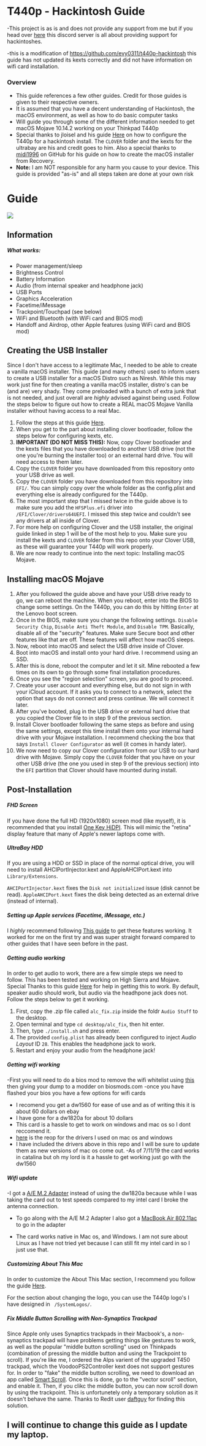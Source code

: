 # T440p - Hackintosh Guide

-This project is as is and does not provide any support from me but if you head over [here](https://discord.gg/t7Tykuf) this discord server is all about providing support for hackintoshes.

-this is a modification of https://github.com/evy0311/t440p-hackintosh this guide has not updated its kexts correctly and did not have information on wifi card installation.

### Overview

- This guide references a few other guides. Credit for those guides is given to their respective owners.
- It is assumed that you have a decent understanding of Hackintosh, the macOS environment, as well as how to do basic computer tasks
- Will guide you through some of the different information needed to get macOS Mojave 10.14.2 working on your Thinkpad T440p
- Special thanks to jloisel and his guide [Here](https://github.com/jloisel/t440p "Here") on how to configure the T440p for a hackintosh install. The `CLOVER` folder and the kexts for the ultrabay are his and credit goes to him. Also a special thanks to [midi1996](https://github.com/midi1996) on GitHub for his guide on how to create the macOS installer from Recovery.
- **Note:** I am NOT responsible for any harm you cause to your device. This guide is provided "as-is" and all steps taken are done at your own risk

# Guide

![](https://github.com/evy0311/t440p/raw/master/Guide%20Stuff/T440p_Day.png)

## Information
##### What works:
- Power management/sleep
- Brightness Control
- Battery Information
- Audio (from internal speaker and headphone jack)
- USB Ports
- Graphics Acceleration
- Facetime/iMessage
- Trackpoint/Touchpad (see below)
- WiFi and Bluetooth (with WiFi card and BIOS mod)
- Handoff and Airdrop, other Apple features (using WiFi card and BIOS mod)

## Creating the USB Installer
Since I don't have access to a legitimate Mac, I needed to be able to create a vanilla macOS installer. This guide (and many others) used to inform users to create a USB installer for a macOS Distro such as Niresh. While this may work just fine for then creating a vanilla macOS installer, distro's can be (and are) very shady. They come preloaded with a bunch of extra junk that is not needed, and just overall are *highly* advised against being used. Follow the steps below to figure out how to create a REAL macOS Mojave Vanilla installer without having access to a real Mac.

1. Follow the steps at this guide [Here](https://internet-install.gitbook.io/macos-internet-install/).
2. When you get to the part about installing clover bootloader, follow the steps below for configuring kexts, etc. 
3. **IMPORTANT (DO NOT MISS THIS):** Now, copy Clover bootloader and the kexts files that you have downloaded to another USB drive (not the one you're burning the installer too) or an external hard drive. You will need access to them later.
4. Copy the `CLOVER` folder you have downloaded from this repository onto your USB drive as well.
5. Copy the `CLOVER` folder you have downloaded from this repository into `EFI/`. You can simply copy over the whole folder as the config.plist and everything else is already configured for the T440p. 
6. The most important step that I missed twice in the guide above is to make sure you add the `HFSPlus.efi` driver into `/EFI/Clover/drivers64UEFI`. I missed this step twice and couldn't see any drivers at all inside of Clover.
7. For more help on configuring Clover and the USB installer, the original guide linked in step 1 will be of the most help to you. Make sure you install the kexts and `CLOVER` folder from this repo onto your Clover USB, as these will guarantee your T440p will work properly.
8. We are now ready to continue into the next topic: Installing macOS Mojave.



## Installing macOS Mojave
1. After you followed the guide above and have your USB drive ready to go, we can reboot the machine. When you reboot, enter into the BIOS to change some settings. On the T440p, you can do this by hitting `Enter` at the Lenovo boot screen.
2. Once in the BIOS, make sure you change the following settings. `Disable Security Chip`, `Disable Anti Theft Module`, and `Disable TPM`. Basically, disable all of the "security" features. Make sure Secure boot and other features like that are off. These features will affect how macOS sleeps.
3. Now, reboot into macOS and select the USB drive inside of Clover.
4. Boot into macOS and install onto your hard drive. I recommend using an SSD.
5. After this is done, reboot the computer and let it sit. Mine rebooted a few times on its own to go through some final installation procedures.
6. Once you see the "region selection" screen, you are good to proceed.
7. Create your user account and everything else, but do not sign in with your iCloud account. If it asks you to connect to a network, select the option that says do not connect and press continue. We will connect it later.
8. After you've booted, plug in the USB drive or external hard drive that you copied the Clover file to in step 9 of the previous section. 
9. Install Clover bootloader following the same steps as before and using the same settings, except this time install them onto your internal hard drive with your Mojave installation. I recommend checking the box that says `Install Clover Configurator` as well (it comes in handy later).
10. We now need to copy our Clover configuration from our USB to our hard drive with Mojave. Simply copy the `CLOVER` folder that you have on your other USB drive (the one you used in step 9 of the previous section) into the `EFI` partition that Clover should have mounted during install. 

## Post-Installation

##### FHD Screen

If you have done the full HD (1920x1080) screen mod (like myself), it is recommended that you install [One Key HiDPI](https://github.com/xzhih/one-key-hidpi "One Key HiDPI").  This will mimic the "retina" display feature that many of Apple's newer laptops come with.

##### UltraBay HDD

If you are using a HDD or SSD in place of the normal optical drive, you will need to install AHCIPortInjector.kext and AppleAHCIPort.kext into `Library/Extensions`.

`AHCIPortInjector.kext` fixes the `Disk not initialized` issue (disk cannot be read). `AppleAHCIPort.kext` fixes the disk being detected as an external drive (instead of internal).

##### Setting up Apple services (Facetime, iMessage, etc.)
I *highly* recommend following [This guide](https://www.tonymacx86.com/threads/an-idiots-guide-to-imessage.196827/) to get these features working. It worked for me on the first try and was super straight forward compared to other guides that I have seen before in the past. 

##### Getting audio working

In order to get audio to work, there are a few simple steps we need to follow. This has been tested and working on High Sierra and Mojave. Special Thanks to this guide [Here](https://www.tonymacx86.com/threads/guide-lenovo-thinkpad-t440p.233282/) for help in getting this to work. By default, speaker audio should work, but audio via the headhpone jack does not. Follow the steps below to get it working.


1. First, copy the .zip file called `alc_fix.zip` inside the foldr `Audio Stuff` to the desktop.
2. Open terminal and type `cd desktop/alc_fix`, then hit enter.
3. Then, type `./install.sh` and press enter.
4. The provided `config.plist` has already been configured to inject *Audio Layout* ID `28`. This enables the headphone jack to work.
5. Restart and enjoy your audio from the headphone jack!

##### Getting wifi working 
-First you will need to do a bios mod to remove the wifi whitelist using [this](https://www.amazon.com/AiTrip-CH341A-EEPROM-Programmer-Adapter/dp/B07WGXF12T/ref=asc_df_B07WGXF12T/?tag=hyprod-20&linkCode=df0&hvadid=366343882692&hvpos=1o1&hvnetw=g&hvrand=14206465182420067327&hvpone=&hvptwo=&hvqmt=&hvdev=c&hvdvcmdl=&hvlocint=&hvlocphy=9016853&hvtargid=pla-819209743388&psc=1&tag=&ref=&adgrpid=76503872296&hvpone=&hvptwo=&hvadid=366343882692&hvpos=1o1&hvnetw=g&hvrand=14206465182420067327&hvqmt=&hvdev=c&hvdvcmdl=&hvlocint=&hvlocphy=9016853&hvtargid=pla-819209743388) then giving your dump to a modder on biosmods.com 
-once you have flashed your bios you have a few options for wifi cards
- I recomend you get a dw1560 for ease of use and as of writing this it is about 60 dollars on ebay
- I have gone for a dw1820a for about 10 dollars
- This card is a hassle to get to work on windows and mac os so I dont reccomend it.
- [here](https://github.com/ameeno/DELL-DW1820A-Drivers/tree/master/Windows%2010) is the reop for the drivers I used on mac os and windows
- I have included the drivers above in this repo and I will be sure to update them as new versions of mac os come out.
-As of 7/11/19 the card works in catalina but oh my lord is it a hassle to get working just go with the dw1560

##### Wifi update

-I got a [A/E M.2 Adapter](https://www.aliexpress.com/item/4000026569596.html?spm=a2g0o.detail.1000060.1.4d735ca3q74JUL&gps-id=pcDetailBottomMoreThisSeller&scm=1007.13339.128551.0&scm_id=1007.13339.128551.0&scm-url=1007.13339.128551.0&pvid=a962573f-c7cb-4c2b-a4d0-0b7896bde4a9) instead of using the dw1820a because while I was taking the card out to test speeds compared to my intel card I broke the antenna connection. 

- To go along with the A/E M.2 Adapter I also got a [MacBook Air 802.11ac](https://www.ebay.com/i/173278201257?chn=ps&norover=1&mkevt=1&mkrid=711-117182-37290-0&mkcid=2&itemid=173278201257&targetid=595232406189&device=c&mktype=pla&googleloc=9016853&poi=&campaignid=2086170139&mkgroupid=80119577747&rlsatarget=pla-595232406189&abcId=1141016&merchantid=136055689&gclid=Cj0KCQiA2ITuBRDkARIsAMK9Q7Ptwak9C3vL-qSYDPM9Nj4OSIMdiAUF_Eyffn3z13xHzUnMteX-kWEaAtHrEALw_wcB) to go in the adapter 

- The card works native in Mac os, and Windows. I am not sure about Linux as I have not tried yet because I can still fit my intel card in so I just use that.


##### Customizing About This Mac

In order to customize the About This Mac section, I recommend you follow the guide [Here](https://github.com/Haru-tan/Hackintosh-Things/blob/master/AboutThisMacMojave.md "Here").

For the section about changing the logo, you can use the T440p logo's I have designed in ` /SystemLogos/`.

##### Fix Middle Button Scrolling with Non-Synaptics Trackpad

Since Apple only uses Synaptics trackpads in their Macbook's, a non-synaptics trackpad will have problems getting things like gestures to work, as well as the popular "middle button scrolling" used on Thinkpads (combination of pressing the middle button and using the Trackpoint to scroll). If you're like me, I ordered the Alps varient of the upgraded T450 trackpad, which the VoodooPS2Controller kext does not support gestures for. In order to "fake" the middle button scrolling, we need to download an app called [Smart Scroll](http://www.marcmoini.com/sx_en.html). Once this is done, go to the "vector scroll" section, and enable it. Then, if you clikc the middle button, you can now scroll down by using the trackpoint. This is unfortunetely only a temporary solution as it doesn't behave the same. Thanks to Redit user [daftguy](https://www.reddit.com/user/daftguy) for finding this solution. 

## I will continue to change this guide as I update my laptop.
